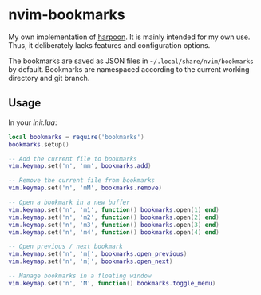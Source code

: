 # nvim-bookmarks

My own implementation of [harpoon](https://github.com/ThePrimeagen/harpoon). It is mainly intended
for my own use. Thus, it deliberately lacks features and configuration options.

The bookmarks are saved as JSON files in `~/.local/share/nvim/bookmarks` by default. Bookmarks are
namespaced according to the current working directory and git branch.

## Usage
In your *init.lua*:
```lua
local bookmarks = require('bookmarks')
bookmarks.setup()

-- Add the current file to bookmarks
vim.keymap.set('n', 'mm', bookmarks.add)

-- Remove the current file from bookmarks
vim.keymap.set('n', 'mM', bookmarks.remove)

-- Open a bookmark in a new buffer
vim.keymap.set('n', 'm1', function() bookmarks.open(1) end)
vim.keymap.set('n', 'm2', function() bookmarks.open(2) end)
vim.keymap.set('n', 'm3', function() bookmarks.open(3) end)
vim.keymap.set('n', 'm4', function() bookmarks.open(4) end)

-- Open previous / next bookmark
vim.keymap.set('n', 'm[', bookmarks.open_previous)
vim.keymap.set('n', 'm]', bookmarks.open_next)

-- Manage bookmarks in a floating window
vim.keymap.set('n', 'M', function() bookmarks.toggle_menu)
```
